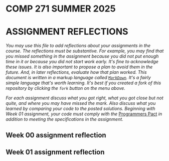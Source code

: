 # COMP 271 SUMMER 2025
# ASSIGNMENT REFLECTIONS

*You may use this file to add reflections about your assignments in the course. The reflections must be substantive. For example, you may find that you missed something in the assignment because you did not put enough time in it or because you did not start work early. It's fine to acknowledge these issues. It is also important to propose a plan to avoid them in the future. And, in later reflections, evaluate how that plan worked. This document is written in a* markup *language called [`MarkDown`](https://www.markdownguide.org/basic-syntax/). It's a fairly simple language that's worth learning. It's best if you created a fork of this repository by clicking the `fork` button on the menu above.*

*For each assignment discuss what you got right, what you got close but not quite, and where you may have missed the mark. Also discuss what you learned by comparing your code to the posted solutions. Beginning with Week 01 assignment, your code must comply with the* [Programmers Pact](./ProgrammersPact.pdf) *in addition to meeting the specifications in the assignment.*

## Week 00 assignment reflection

## Week 01 assignment reflection
